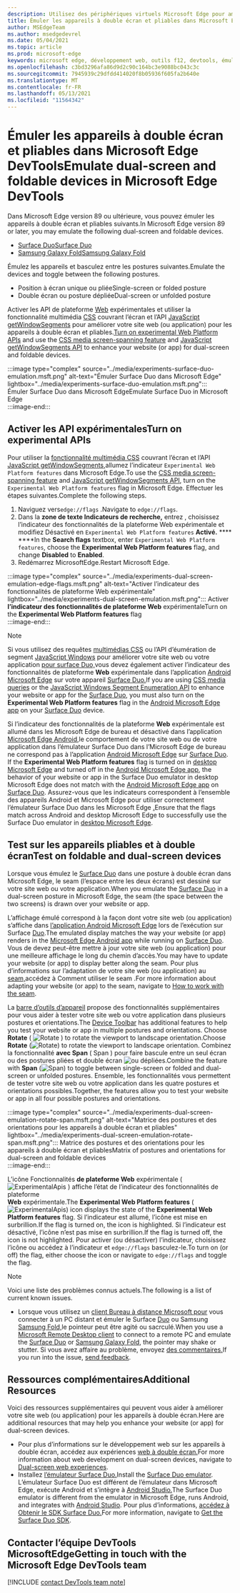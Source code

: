 ```yaml
---
description: Utilisez des périphériques virtuels Microsoft Edge pour améliorer votre site web pour les appareils à double écran et pliables.
title: Émuler les appareils à double écran et pliables dans Microsoft Edge DevTools
author: MSEdgeTeam
ms.author: msedgedevrel
ms.date: 05/04/2021
ms.topic: article
ms.prod: microsoft-edge
keywords: microsoft edge, développement web, outils f12, devtools, émulation, appareil, simulation, mobile, double écran, pliable, Surface Duo, Samsung Samsung Fold
ms.openlocfilehash: c3bd3296afa86d9d2c90c164bc3e9088bc043c3c
ms.sourcegitcommit: 7945939c29dfdd414020f8b05936f605fa2b640e
ms.translationtype: MT
ms.contentlocale: fr-FR
ms.lasthandoff: 05/13/2021
ms.locfileid: "11564342"
---
```

# <a name="emulate-dual-screen-and-foldable-devices-in-microsoft-edge-devtools"></a><span data-ttu-id="9213f-104">Émuler les appareils à double écran et pliables dans Microsoft Edge DevTools</span><span class="sxs-lookup"><span data-stu-id="9213f-104">Emulate dual-screen and foldable devices in Microsoft Edge DevTools</span></span>  

<span data-ttu-id="9213f-105">Dans Microsoft Edge version 89 ou ultérieure, vous pouvez émuler les appareils à double écran et pliables suivants.</span><span class="sxs-lookup"><span data-stu-id="9213f-105">In Microsoft Edge version 89 or later, you may emulate the following dual-screen and foldable devices.</span></span>  

*   [<span data-ttu-id="9213f-106">Surface Duo</span><span class="sxs-lookup"><span data-stu-id="9213f-106">Surface Duo</span></span>][SurfaceDevicesDuo]  
*   [<span data-ttu-id="9213f-107">Samsung Galaxy Fold</span><span class="sxs-lookup"><span data-stu-id="9213f-107">Samsung Galaxy Fold</span></span>][SamsungMobileGalaxyFold]  
    
<span data-ttu-id="9213f-108">Émulez les appareils et basculez entre les postures suivantes.</span><span class="sxs-lookup"><span data-stu-id="9213f-108">Emulate the devices and toggle between the following postures.</span></span>  

*   <span data-ttu-id="9213f-109">Position à écran unique ou pliée</span><span class="sxs-lookup"><span data-stu-id="9213f-109">Single-screen or folded posture</span></span>  
*   <span data-ttu-id="9213f-110">Double écran ou posture dépliée</span><span class="sxs-lookup"><span data-stu-id="9213f-110">Dual-screen or unfolded posture</span></span>  
    
<span data-ttu-id="9213f-111">Activer les API de plateforme [Web](#turn-on-experimental-apis) expérimentales et utiliser la fonctionnalité multimédia [CSS][DualScreenDocsCssMedia] couvrant l’écran et l’API [JavaScript getWindowSegments][DualScreenDocsJSAPI] pour améliorer votre site web \(ou application\) pour les appareils à double écran et pliables.</span><span class="sxs-lookup"><span data-stu-id="9213f-111">[Turn on experimental Web Platform APIs](#turn-on-experimental-apis) and use the [CSS media screen-spanning feature][DualScreenDocsCssMedia] and [JavaScript getWindowSegments API][DualScreenDocsJSAPI] to enhance your website \(or app\) for dual-screen and foldable devices.</span></span>  

:::image type="complex" source="../media/experiments-surface-duo-emulation.msft.png" alt-text="Émuler Surface Duo dans Microsoft Edge" lightbox="../media/experiments-surface-duo-emulation.msft.png":::  
   <span data-ttu-id="9213f-113">Émuler Surface Duo dans Microsoft Edge</span><span class="sxs-lookup"><span data-stu-id="9213f-113">Emulate Surface Duo in Microsoft Edge</span></span>  
:::image-end:::  

## <a name="turn-on-experimental-apis"></a><span data-ttu-id="9213f-114">Activer les API expérimentales</span><span class="sxs-lookup"><span data-stu-id="9213f-114">Turn on experimental APIs</span></span>  

<span data-ttu-id="9213f-115">Pour utiliser la [fonctionnalité multimédia CSS][DualScreenDocsCssMedia] couvrant l’écran et l’API [JavaScript getWindowSegments,][DualScreenDocsJSAPI]allumez l’indicateur `Experimental Web Platform features` dans Microsoft Edge.</span><span class="sxs-lookup"><span data-stu-id="9213f-115">To use the [CSS media screen-spanning feature][DualScreenDocsCssMedia] and [JavaScript getWindowSegments API][DualScreenDocsJSAPI], turn on the `Experimental Web Platform features` flag in Microsoft Edge.</span></span>  <span data-ttu-id="9213f-116">Effectuer les étapes suivantes.</span><span class="sxs-lookup"><span data-stu-id="9213f-116">Complete the following steps.</span></span>  

1.  <span data-ttu-id="9213f-117">Naviguez vers`edge://flags` .</span><span class="sxs-lookup"><span data-stu-id="9213f-117">Navigate to `edge://flags`.</span></span>  
1.  <span data-ttu-id="9213f-118">Dans la **zone de texte Indicateurs de recherche,** entrez , choisissez l’indicateur des fonctionnalités de la plateforme Web expérimentale et modifiez Désactivé en `Experimental Web Platform features` **Activé.** \*\*\*\* \*\*\*\*</span><span class="sxs-lookup"><span data-stu-id="9213f-118">In the **Search flags** textbox, enter `Experimental Web Platform features`, choose the **Experimental Web Platform features** flag, and change **Disabled** to **Enabled**.</span></span>  
1.  <span data-ttu-id="9213f-119">Redémarrez MicrosoftEdge.</span><span class="sxs-lookup"><span data-stu-id="9213f-119">Restart Microsoft Edge.</span></span>  
    
:::image type="complex" source="../media/experiments-dual-screen-emulation-edge-flags.msft.png" alt-text="Activer l’indicateur des fonctionnalités de plateforme Web expérimentale" lightbox="../media/experiments-dual-screen-emulation.msft.png":::
   <span data-ttu-id="9213f-121">Activer **l’indicateur des fonctionnalités de plateforme Web** expérimentale</span><span class="sxs-lookup"><span data-stu-id="9213f-121">Turn on the **Experimental Web Platform features** flag</span></span>  
:::image-end:::  

> [!NOTE]
> <span data-ttu-id="9213f-122">Si vous utilisez des requêtes [multimédias CSS][DualScreenDocsCssMedia] ou l’API d’éumération de segment [JavaScript Windows][DualScreenDocsJSAPI] pour améliorer votre site web ou votre application [pour surface Duo,][SurfaceDevicesDuo]vous devez également activer l’indicateur des fonctionnalités de plateforme **Web** expérimentale dans l’application [Android Microsoft Edge][GooglePlayMicrosoftEdge] sur votre appareil [Surface Duo.][SurfaceDevicesDuo]</span><span class="sxs-lookup"><span data-stu-id="9213f-122">If you are using [CSS media queries][DualScreenDocsCssMedia] or the [JavaScript Windows Segment Enumeration API][DualScreenDocsJSAPI] to enhance your website or app for the [Surface Duo][SurfaceDevicesDuo], you must also turn on the **Experimental Web Platform features** flag in the [Android Microsoft Edge app][GooglePlayMicrosoftEdge] on your [Surface Duo][SurfaceDevicesDuo] device.</span></span>  
> 
> <span data-ttu-id="9213f-123">Si l’indicateur des fonctionnalités de la plateforme **Web** expérimentale est allumé dans les Microsoft Edge de bureau et désactivé dans l’application [Microsoft Edge Android,][GooglePlayMicrosoftEdge]le comportement de votre site web ou de votre application dans l’émulateur Surface Duo dans l’Microsoft Edge de bureau ne correspond pas à l’application [Android Microsoft Edge][GooglePlayMicrosoftEdge] sur [Surface Duo][SurfaceDevicesDuo]. [][MicrosoftEdge]</span><span class="sxs-lookup"><span data-stu-id="9213f-123">If the **Experimental Web Platform features** flag is turned on in [desktop Microsoft Edge][MicrosoftEdge] and turned off in the [Android Microsoft Edge app][GooglePlayMicrosoftEdge], the behavior of your website or app in the Surface Duo emulator in desktop Microsoft Edge does not match with the [Android Microsoft Edge app][GooglePlayMicrosoftEdge] on [Surface Duo][SurfaceDevicesDuo].</span></span>  <span data-ttu-id="9213f-124">Assurez-vous que les indicateurs correspondent à l’ensemble des appareils Android et Microsoft Edge pour utiliser correctement l’émulateur Surface Duo dans les Microsoft Edge [.][MicrosoftEdge]</span><span class="sxs-lookup"><span data-stu-id="9213f-124">Ensure that the flags match across Android and desktop Microsoft Edge to successfully use the Surface Duo emulator in [desktop Microsoft Edge][MicrosoftEdge].</span></span>  

## <a name="test-on-foldable-and-dual-screen-devices"></a><span data-ttu-id="9213f-125">Test sur les appareils pliables et à double écran</span><span class="sxs-lookup"><span data-stu-id="9213f-125">Test on foldable and dual-screen devices</span></span>  

<span data-ttu-id="9213f-126">Lorsque vous émulez le [Surface Duo][SurfaceDevicesDuo] dans une posture à double écran dans Microsoft Edge, le seam \(l’espace entre les deux écrans\) est dessiné sur votre site web ou votre application.</span><span class="sxs-lookup"><span data-stu-id="9213f-126">When you emulate the [Surface Duo][SurfaceDevicesDuo] in a dual-screen posture in Microsoft Edge, the seam \(the space between the two screens\) is drawn over your website or app.</span></span>  

<span data-ttu-id="9213f-127">L’affichage émulé correspond à la façon dont votre site web \(ou application\) s’affiche dans [l’application Android Microsoft Edge][GooglePlayMicrosoftEdge] lors de l’exécution sur Surface [Duo][SurfaceDevicesDuo].</span><span class="sxs-lookup"><span data-stu-id="9213f-127">The emulated display matches the way your website \(or app\) renders in the [Microsoft Edge Android app][GooglePlayMicrosoftEdge] while running on [Surface Duo][SurfaceDevicesDuo].</span></span>  <span data-ttu-id="9213f-128">Vous de devez peut-être mettre à jour votre site web \(ou application\) pour une meilleure affichage le long du chemin d’accès.</span><span class="sxs-lookup"><span data-stu-id="9213f-128">You may have to update your website \(or app\) to display better along the seam.</span></span>  <span data-ttu-id="9213f-129">Pour plus d’informations sur l’adaptation de votre site web \(ou application\) au [seam,][DualScreenIntroductionHowWorkSeam]accédez à Comment utiliser le seam .</span><span class="sxs-lookup"><span data-stu-id="9213f-129">For more information about adapting your website \(or app\) to the seam, navigate to [How to work with the seam][DualScreenIntroductionHowWorkSeam].</span></span>  

<span data-ttu-id="9213f-130">La [barre d’outils d’appareil][DevtoolsDeviceModeIndexSimulateMobileViewport] propose des fonctionnalités supplémentaires pour vous aider à tester votre site web ou votre application dans plusieurs postures et orientations.</span><span class="sxs-lookup"><span data-stu-id="9213f-130">The [Device Toolbar][DevtoolsDeviceModeIndexSimulateMobileViewport] has additional features to help you test your website or app in multiple postures and orientations.</span></span>  <span data-ttu-id="9213f-131">Choose **Rotate** \( ![ Rotate ](../media/rotate-dark-icon.msft.png) \) to rotate the viewport to landscape orientation.</span><span class="sxs-lookup"><span data-stu-id="9213f-131">Choose **Rotate** \(![Rotate](../media/rotate-dark-icon.msft.png)\) to rotate the viewport to landscape orientation.</span></span> <span data-ttu-id="9213f-132">Combinez la fonctionnalité **avec Span** \( Span \) pour faire bascule entre un seul écran ou des postures pliées et double écran ![ ou ](../media/span-dark-icon.msft.png) dépliées.</span><span class="sxs-lookup"><span data-stu-id="9213f-132">Combine the feature with **Span** \(![Span](../media/span-dark-icon.msft.png)\) to toggle between single-screen or folded and dual-screen or unfolded postures.</span></span>  <span data-ttu-id="9213f-133">Ensemble, les fonctionnalités vous permettent de tester votre site web ou votre application dans les quatre postures et orientations possibles.</span><span class="sxs-lookup"><span data-stu-id="9213f-133">Together, the features allow you to test your website or app in all four possible postures and orientations.</span></span>  

:::image type="complex" source="../media/experiments-dual-screen-emulation-rotate-span.msft.png" alt-text="Matrice des postures et des orientations pour les appareils à double écran et pliables" lightbox="../media/experiments-dual-screen-emulation-rotate-span.msft.png":::
   <span data-ttu-id="9213f-135">Matrice des postures et des orientations pour les appareils à double écran et pliables</span><span class="sxs-lookup"><span data-stu-id="9213f-135">Matrix of postures and orientations for dual-screen and foldable devices</span></span>  
:::image-end:::  

<span data-ttu-id="9213f-136">L’icône Fonctionnalités **de plateforme Web** expérimentale \( ![ ExperimentalApis \) affiche l’état de l’indicateur des fonctionnalités de plateforme ](../media/experimental-apis-dark-icon.msft.png) **Web** expérimentale.</span><span class="sxs-lookup"><span data-stu-id="9213f-136">The **Experimental Web Platform features** \(![ExperimentalApis](../media/experimental-apis-dark-icon.msft.png)\) icon displays the state of the **Experimental Web Platform features** flag.</span></span>  <span data-ttu-id="9213f-137">Si l’indicateur est allumé, l’icône est mise en surbrillion.</span><span class="sxs-lookup"><span data-stu-id="9213f-137">If the flag is turned on, the icon is highlighted.</span></span>  <span data-ttu-id="9213f-138">Si l’indicateur est désactivé, l’icône n’est pas mise en surbrillion.</span><span class="sxs-lookup"><span data-stu-id="9213f-138">If the flag is turned off, the icon is not highlighted.</span></span>  <span data-ttu-id="9213f-139">Pour activer \(ou désactiver\) l’indicateur, choisissez l’icône ou accédez à l’indicateur et `edge://flags` basculez-le.</span><span class="sxs-lookup"><span data-stu-id="9213f-139">To turn on \(or off\) the flag, either choose the icon or navigate to `edge://flags` and toggle the flag.</span></span>  

> [!NOTE]
> <span data-ttu-id="9213f-140">Voici une liste des problèmes connus actuels.</span><span class="sxs-lookup"><span data-stu-id="9213f-140">The following is a list of current known issues.</span></span>  
> 
> *   <span data-ttu-id="9213f-141">Lorsque vous utilisez un [client Bureau à distance Microsoft pour][RemoteDesktopClientDocs] vous connecter à un PC distant et émuler le Surface [Duo][SurfaceDevicesDuo] ou Samsung [Samsung Fold,][SamsungMobileGalaxyFold]le pointeur peut être agité ou sacrculé.</span><span class="sxs-lookup"><span data-stu-id="9213f-141">When you use a [Microsoft Remote Desktop client][RemoteDesktopClientDocs] to connect to a remote PC and emulate the [Surface Duo][SurfaceDevicesDuo] or [Samsung Galaxy Fold][SamsungMobileGalaxyFold], the pointer may shake or stutter.</span></span>  <span data-ttu-id="9213f-142">Si vous avez affaire au problème, envoyez [des commentaires.](#getting-in-touch-with-the-microsoft-edge-devtools-team)</span><span class="sxs-lookup"><span data-stu-id="9213f-142">If you run into the issue, [send feedback](#getting-in-touch-with-the-microsoft-edge-devtools-team).</span></span>  

## <a name="additional-resources"></a><span data-ttu-id="9213f-143">Ressources complémentaires</span><span class="sxs-lookup"><span data-stu-id="9213f-143">Additional Resources</span></span>  

<span data-ttu-id="9213f-144">Voici des ressources supplémentaires qui peuvent vous aider à améliorer votre site web \(ou application\) pour les appareils à double écran.</span><span class="sxs-lookup"><span data-stu-id="9213f-144">Here are additional resources that may help you enhance your website \(or app\) for dual-screen devices.</span></span>  

*   <span data-ttu-id="9213f-145">Pour plus d’informations sur le développement web sur les appareils à double écran, accédez aux expériences [web à double écran.][DualScreenWebIndex]</span><span class="sxs-lookup"><span data-stu-id="9213f-145">For more information about web development on dual-screen devices, navigate to [Dual-screen web experiences][DualScreenWebIndex].</span></span>  
*   <span data-ttu-id="9213f-146">Installez [l’émulateur Surface Duo.][DualScreenAndroidUseEmulator]</span><span class="sxs-lookup"><span data-stu-id="9213f-146">Install the [Surface Duo emulator][DualScreenAndroidUseEmulator].</span></span>  <span data-ttu-id="9213f-147">L’émulateur Surface Duo est différent de l’émulateur dans Microsoft Edge, exécute Android et s’intègre à [Android Studio.][AndroidDeveloperStudio]</span><span class="sxs-lookup"><span data-stu-id="9213f-147">The Surface Duo emulator is different from the emulator in Microsoft Edge, runs Android, and integrates with [Android Studio][AndroidDeveloperStudio].</span></span>  <span data-ttu-id="9213f-148">Pour plus d’informations, [accédez à Obtenir le SDK Surface Duo.][DualScreenAndroidGetDuoSdk]</span><span class="sxs-lookup"><span data-stu-id="9213f-148">For more information, navigate to [Get the Surface Duo SDK][DualScreenAndroidGetDuoSdk].</span></span>  

## <a name="getting-in-touch-with-the-microsoft-edge-devtools-team"></a><span data-ttu-id="9213f-149">Contacter l’équipe DevTools MicrosoftEdge</span><span class="sxs-lookup"><span data-stu-id="9213f-149">Getting in touch with the Microsoft Edge DevTools team</span></span>  

[!INCLUDE [contact DevTools team note](../includes/contact-devtools-team-note.md)]  

<!-- links -->  

[DevtoolsDeviceModeIndexSimulateMobileViewport]: ../device-mode/index.md#simulate-a-mobile-viewport "Simuler des appareils mobiles avec le mode Microsoft Edge devTools | Microsoft Edge"  

[DualScreenWebIndex]: /dual-screen/web/index "Expériences web à double écran | Documents Microsoft"  
[DualScreenAndroidGetDuoSdk]: /dual-screen/android/get-duo-sdk "Obtenir l’émulateur Surface Duo | Documents Microsoft"  
[DualScreenIntroductionHowWorkSeam]: /dual-screen/introduction#how-to-work-with-the-seam "Utilisation de la jointure - Introduction aux appareils à double écran | Microsoft Docs"  
[DualScreenAndroidUseEmulator]: /dual-screen/android/use-emulator "Utiliser l’émulateur Surface Duo | Documents Microsoft"  
[DualScreenDocsCssMedia]: /dual-screen/web/css-media-spanning "Fonctionnalité couvrant l’écran multimédia CSS pour la détection à double écran | Microsoft Docs"  
[DualScreenDocsJSAPI]: /dual-screen/web/javascript-getwindowsegments "API JavaScript getWindowSegments pour appareils à double écran | Microsoft Docs"  

[RemoteDesktopClientDocs]: /windows-server/remote/remote-desktop-services/clients/remote-desktop-clients "Clients Bureau à distance | Documents Microsoft"

[MicrosoftEdge]: https://www.microsoft.com/edge "Microsoft Edge"  

[SurfaceDevicesDuo]: https://www.microsoft.com/surface/devices/surface-duo "Surface Duo | Microsoft Surface"  

[AndroidDeveloperStudio]: https://developer.android.com/studio/ "Android Studio"  

[GooglePlayMicrosoftEdge]: https://play.google.com/store/apps/details?id=com.microsoft.emmx "Microsoft Edge | Google Play"  

[SamsungMobileGalaxyFold]: https://www.samsung.com/global/galaxy/galaxy-fold "| Samsung"  
